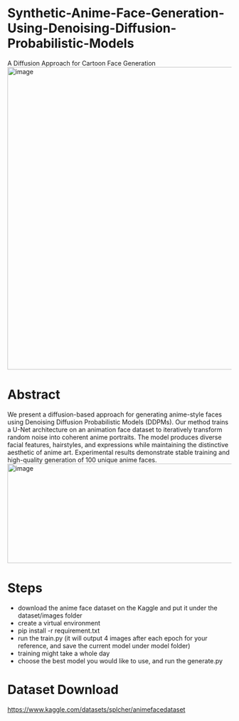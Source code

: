# Synthetic-Anime-Face-Generation-Using-Denoising-Diffusion-Probabilistic-Models
A Diffusion Approach for Cartoon Face Generation
<img width="676" height="679" alt="image" src="https://github.com/user-attachments/assets/037804b5-2354-4c9a-9d8b-42fe531783fb" />

# Abstract
We present a diffusion-based approach for generating anime-style faces using Denoising Diffusion Probabilistic Models (DDPMs). Our method trains a U-Net architecture on an animation face dataset to iteratively transform random noise into coherent anime portraits. The model produces diverse facial features, hairstyles, and expressions while maintaining the distinctive aesthetic of anime art. Experimental results demonstrate stable training and high-quality generation of 100 unique anime faces.
<img width="1070" height="223" alt="image" src="https://github.com/user-attachments/assets/75870b9f-3384-449e-b0ca-751dfb54a35e" />

# Steps
- download the anime face dataset on the Kaggle and put it under the dataset/images folder
- create a virtual environment
- pip install -r requirement.txt
- run the train.py (it will output 4 images after each epoch for your reference, and save the current model under model folder)
- training might take a whole day
- choose the best model you would like to use, and run the generate.py

# Dataset Download
https://www.kaggle.com/datasets/splcher/animefacedataset
